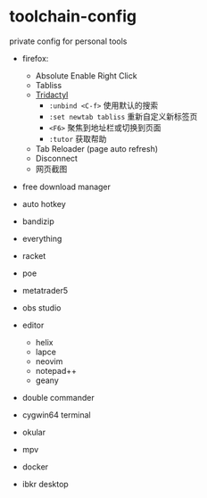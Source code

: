 # toolchain-config
private config for personal tools

- firefox:
  + Absolute Enable Right Click
  + Tabliss
  + [Tridactyl](https://addons.mozilla.org/zh-CN/firefox/addon/tridactyl-vim/)
    * `:unbind <C-f>` 使用默认的搜索
    * `:set newtab tabliss` 重新自定义新标签页
    * `<F6>` 聚焦到地址栏或切换到页面
    * `:tutor` 获取帮助
  + Tab Reloader (page auto refresh)
  + Disconnect
  + 网页截图

- free download manager
- auto hotkey
- bandizip
- everything
- racket
- poe
- metatrader5
- obs studio
- editor
  + helix
  + lapce
  + neovim
  + notepad++
  + geany
- double commander
- cygwin64 terminal
- okular
- mpv
- docker
- ibkr desktop
